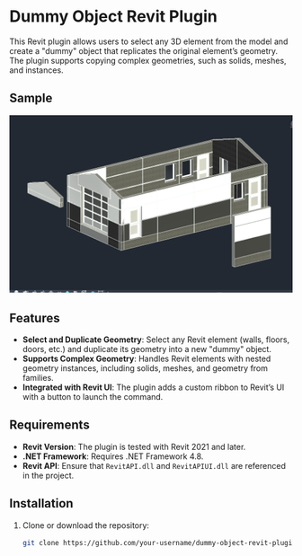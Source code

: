 # Dummy Object Revit Plugin

This Revit plugin allows users to select any 3D element from the model and create a "dummy" object that replicates the original element’s geometry. The plugin supports copying complex geometries, such as solids, meshes, and instances.
## Sample

![Plugin Screenshot](https://github.com/AyaTharwat234/CopyObjects/raw/master/copyobj.png)




## Features

- **Select and Duplicate Geometry**: Select any Revit element (walls, floors, doors, etc.) and duplicate its geometry into a new "dummy" object.
- **Supports Complex Geometry**: Handles Revit elements with nested geometry instances, including solids, meshes, and geometry from families.
- **Integrated with Revit UI**: The plugin adds a custom ribbon to Revit’s UI with a button to launch the command.
  
## Requirements

- **Revit Version**: The plugin is tested with Revit 2021 and later.
- **.NET Framework**: Requires .NET Framework 4.8.
- **Revit API**: Ensure that `RevitAPI.dll` and `RevitAPIUI.dll` are referenced in the project.

## Installation

1. Clone or download the repository:
   ```bash
   git clone https://github.com/your-username/dummy-object-revit-plugin.git
